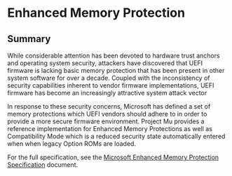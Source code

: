 # Enhanced Memory Protection

## Summary
While considerable attention has been devoted to hardware trust anchors and operating system 
security, attackers have discovered that UEFI firmware is lacking basic memory protection that has 
been present in other system software for over a decade. Coupled with the inconsistency of 
security capabilities inherent to vendor firmware implementations, UEFI firmware has become an 
increasingly attractive system attack vector

In response to these security concerns, Microsoft has defined a set of memory protections
which UEFI vendors should adhere to in order to provide a more secure firmware environment.
Project Mu provides a reference implementation for Enhanced Memory Protections as well as
Compatibility Mode which is a reduced security state automatically entered when when
legacy Option ROMs are loaded.

For the full specification, see the
[Microsoft Enhanced Memory Protection Specification](../pdf/enhanced_uefi_memory_protection_spec.pdf)
document.